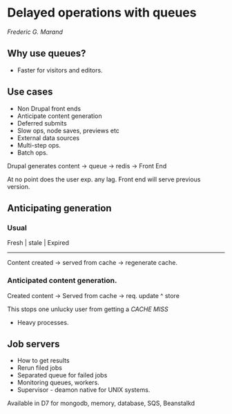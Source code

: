 # Delayed operations with queues
_Frederic G. Marand_

## Why use queues?

- Faster for visitors and editors.

## Use cases

- Non Drupal front ends
- Anticipate content generation
- Deferred submits
- Slow ops, node saves, previews etc
- External data sources
- Multi-step ops.
- Batch ops.


Drupal generates content -> queue -> redis -> Front End

At no point does the user exp. any lag. Front end will serve previous version.

## Anticipating generation

### Usual

Fresh        |         stale          |         Expired
---                   ---                     ---
Content created  ->  served from cache  ->  regenerate cache.


### Anticipated content generation.

Created content  -> Served from cache -> req. update ^ store


This stops one unlucky user from getting a *CACHE MISS*

- Heavy processes.


## Job servers

- How to get results
- Rerun filed jobs
- Separated queue for failed jobs
- Monitoring queues, workers.
- Supervisor - deamon native for UNIX systems.

Available in D7 for mongodb, memory, database, SQS, Beanstalkd
